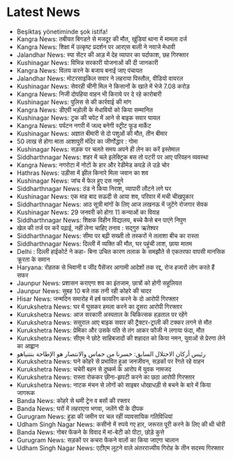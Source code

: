 # Latest News
-  Beşiktaş yönetiminde şok istifa!
-  Kangra News: तबीयत बिगडऩे से मजदूर की मौत, खुंडियां थाना में मामला दर्ज
-  Kangra News: शिक्षा में उत्कृष्ट प्रदर्शन पर आरएस बाली ने नवाजे मेधावी
-  Jalandhar News: स्पा सेंटर की आड़ में देह व्यापार का पर्दाफाश, छह गिरफ्तार
-  Kushinagar News: विभिन्न सरकारी योजनाओं की दी जानकारी
-  Kangra News: विलय करने के बजाय बनाई जाए पंचायत
-  Jalandhar News: मोटरसाइकिल सवार ने लहराया पिस्तौल, वीडियो वायरल
-  Kushinagar News: सेवरही चीनी मिल ने किसानों के खाते में भेजे 7.08 करोड़
-  Kangra News: निजी दोपहिया वाहन भी किराये पर दे रहे कारोबारी
-  Kushinagar News: पुलिस से की कार्रवाई की मांग
-  Kangra News: डीएवी भड़ोली के मेधावियों को किया सम्मानित
-  Kushinagar News: ट्रक की चपेट में आने से बाइक सवार घायल
-  Kangra News: पर्यटन नगरी में जल्द बनेगी स्ट्रीट फूड मार्केट
-  Kushinagar News: अज्ञात बीमारी से दो पशुओं की मौत, तीन बीमार
-  50 लाख से होगा माता आशापुरी मंदिर का जीर्णोद्धार : गोमा
-  Kushinagar News: सड़क पर चलते समय अपने ही लेन का करें इस्तेमाल
-  Siddharthnagar News: शहर में चले इलेक्ट्रिक बस तो पटरी पर आए परिवहन व्यवस्था
-  Kangra News: नगरोटा में नोटों के हार और रेडीमेड कपड़े ले उड़े चोर
-  Hathras News: उड़ीसा में झील किनारे मिला जवान का शव
-  Kushinagar News: जांच में फेल हुए दस नमूने
-  Siddharthnagar News: ठंड ने किया निराश, व्यापारी लौटने लगे घर
-  Kushinagar News: एक माह बाद सऊदी से आया शव, परिवार में मची चीखपुकार
-  Siddharthnagar News: आठ सूत्री मांगों के लिए आज लखनऊ में जुटेंगे रोजगार सेवक
-  Kushinagar News: 29 जनवरी को होगा 11 कन्याओं का विवाह
-  Siddharthnagar News: शिक्षक विहीन विद्यालय, बच्चे कैसे बन पाएंगे निपुण
-  खेल की तर्ज पर करें पढ़ाई, नहीं लेना चाहिए तनाव : सद्गुरु ऋतेश्वर
-  Siddharthnagar News: सीमा पर बढ़ी सख्ती तो तस्करों ने तलाशा बीच का रास्ता
-  Siddharthnagar News: दिल्ली में व्यक्ति की मौत, घर पहुंची लाश, छाया मातम
-  Delhi : दिल्ली हाईकोर्ट ने कहा- बिना उचित कारण तलाक के समझौते से एकतरफा वापसी मानसिक क्रूरता के समान
-  Haryana: रोहतक से भिवानी व जींद पैसेंजर आगामी आदेशों तक रद्द, रोज हजारों लोग करते हैं सफर
-  Jaunpur News: प्रशासन कराएगा शव का इंतजाम, छात्रों को होगी सहूलियत
-  Jaunpur News: सुबह 10 बजे तक तनी रही कोहरे की चादर
-  Hisar News: जन्मदिन समारोह में हर्ष फायरिंग करने के दो आरोपी गिरफ्तार
-  Kurukshetra News: घर में घुसकर हमला करने का दूसरा आरोपी गिरफ्तार
-  Kurukshetra News: आज सरकारी अस्पताल के चिकित्सक हड़ताल पर रहेंगे
-  Kurukshetra News: ससुराल आए बाइक सवार की ट्रैक्टर-ट्राली की टक्कर लगने से मौत
-  Kurukshetra News: प्रेमिका और उसके पति से तंग आकर फौजी ने लगाया फंदा, मौत
-  Kurukshetra News: सीएम ने छोटे साहिबजादों की शहादत को किया नमन, युवाओं से प्रेरणा लेने का आह्वान
-  رئيس أركان الاحتلال السابق: خسرنا من حماس والانتصار هو الإطاحة بنتنياهو
-  Kurukshetra News: घने कोहरे से प्रभावित हुआ जनजीवन, सड़कों पर रेंगते रहे वाहन
-  Kurukshetra News: चचेरी बहन से दुष्कर्म के आरोप में युवक नामजद
-  Kurukshetra News: रास्ता रोककर छीना-झपटी करने का छठा आरोपी गिरफ्तार
-  Kurukshetra News: नाटक मंचन से लोगों को साइबर धोखाधड़ी से बचने के बारे में किया जागरूक
-  Banda News: कोहरे से थमी ट्रेन व बसों की रफ्तार
-  Banda News: घरों में लहराएगा भगवा, जलेंगे घी के दीपक
-  Gurugram News: हुडा की जमीन पर चल रहीं व्यावसायिक गतिविधियां
-  Udham Singh Nagar News: कसीनो में रुपये गए हार, जरूरत पूरी करने के लिए की थी चोरी
-  Banda News: गोबर फेंकने के विवाद में मां-बेटी को पीटा, छोड़े कुत्ते
-  Gurugram News: सड़कों पर कचरा फेंकने वालों का किया जाएगा चालान
-  Udham Singh Nagar News: एटीएम लूटने वाले अंतरराज्यीय गिरोह के तीन सदस्य गिरफ्तार
